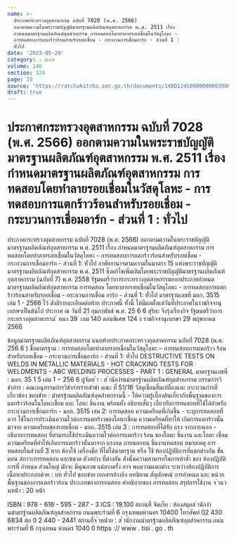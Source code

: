 ```yaml
---
name: >-
  ประกาศกระทรวงอุตสาหกรรม ฉบับที่ 7028 (พ.ศ. 2566)
  ออกตามความในพระราชบัญญัติมาตรฐานผลิตภัณฑ์อุตสาหกรรม พ.ศ. 2511 เรื่อง
  กำหนดมาตรฐานผลิตภัณฑ์อุตสาหกรรม การทดสอบโดยทำลายรอยเชื่อมในวัสดุโลหะ -
  การทดสอบการแตกร้าวร้อนสำหรับรอยเชื่อม - กระบวนการเชื่อมอาร์ก - ส่วนที่ 1 :
  ทั่วไป
date: '2023-05-29'
category: ง พิเศษ
volume: 140
section: 124
page: 39
source: 'https://ratchakitcha.soc.go.th/documents/140D124S0000000003900.pdf'
draft: true
---
```


# ประกาศกระทรวงอุตสาหกรรม ฉบับที่ 7028 (พ.ศ. 2566) ออกตามความในพระราชบัญญัติมาตรฐานผลิตภัณฑ์อุตสาหกรรม พ.ศ. 2511 เรื่อง กำหนดมาตรฐานผลิตภัณฑ์อุตสาหกรรม การทดสอบโดยทำลายรอยเชื่อมในวัสดุโลหะ - การทดสอบการแตกร้าวร้อนสำหรับรอยเชื่อม - กระบวนการเชื่อมอาร์ก - ส่วนที่ 1 : ทั่วไป

ประกาศกระทรวงอุตสาหกรรม ฉบับที่ 7028 (พ.ศ. 2566) ออกตามความในพระราชบัญญัติมาตรฐานผลิตภัณฑ์อุตสาหกรรม พ.ศ. 2511 เรื่อง กำหนดมาตรฐานผลิตภัณฑ์อุตสาหกรรม การทดสอบโดยทำลายรอยเชื่อมในวัสดุโลหะ - การทดสอบการแตกร้าวร้อนสำหรับรอยเชื่อม - กระบวนการเชื่อมอาร์ก - ส่วนที่ 1: ทั่วไป อาศัยอานาจตามความในมาตรา 15 แห่งพระราชบัญญัติมาตรฐานผลิตภัณฑ์อุตสาหกรรม พ.ศ. 2511 ซึ่งแก้ไขเพิ่มเติมโดยพระราชบัญญัติมาตรฐานผลิตภัณฑ์อุตสาหกรรม (ฉบับที่ 7) พ.ศ. 2558 รัฐมนตรีว่าการกระทรวงอุตสาหกรรมออกประกาศกำหนดมาตรฐานผลิตภัณฑ์อุตสาหกรรม การทดสอบ โดยทาลายรอยเชื่อมในวัสดุโลหะ - การทดสอบการแตกร้าวร้อนสาหรับรอยเชื่อม - กระบวนการเชื่อม อาร์ก - ส่วนที่ 1: ทั่วไป มาตรฐานเลขที่ มอก. 3515 เล่ม 1 - 2566 ไว้ ดังมีรายละเอียดต่อท้าย ประกาศนี้ ทั้งนี้ ให้มีผลตั้งแต่วันที่ประกาศในราชกิจจานุเบกษาเป็นต้นไป ประกาศ ณ วันที่ 21 กุมภาพันธ์ พ.ศ. 25 6 6 สุริยะ จึงรุ่งเรืองกิจ รัฐมนตรีว่าการกระทรวงอุตสาหกรรม ้ หนา 39 ่ เลม 140 ตอนพิเศษ 124 ง ราชกิจจานุเบกษา 29 พฤษภาคม 2566

ข้อมูลมาตรฐานผลิตภัณฑ์อุตสาหกรรม แนบท้ายประกาศกระทรวงอุตสาหกรรม ฉบับที่ 7028 (พ.ศ. 256 6 ) ชื่อมาตรฐาน : การทดสอบโดยทำลายรอยเชื่อมในวัสดุโลหะ – การทดสอบการแตกร้าว ร้อนสำหรับรอยเชื่อม - กระบวนการเชื่อมอาร์ก - ส่วนที่ 1: ทั่วไป DESTRUCTIVE TESTS ON WELDS IN METALLIC MATERIALS - HOT CRACKING TESTS FOR WELDMENTS - ARC WELDING PROCESSES - PART 1 : GENERAL มาตรฐานเลขที่ : มอก. 35 1 5 เล่ม 1 − 256 6 ผู้จัดท ํา : ส ํานักงํานมําตรฐํานผลิตภัณฑ์อุตสําหกรรม กรรมกํารวิชํากําร : คณะอนุกรรมกํารวิชํากํารรํายสําขํา คณะ ที่ 51/16 วัสดุเชื่อมสิ้นเปลืองและ กระบวนกํารที่เกี่ยวข้อง ขอบข่ําย : มําตรฐํานผลิตภัณฑ์อุตสําหกรรมนี้ - ให้ความรู้เบื้องต้นเกี่ยวกับพื้นฐานของการแตกร้าวร้อนในโลหะเชื่อม และ โลหะ ชิ้นงาน พร้อมทั้ง อธิบายสั้นๆ เกี่ยวกับการทดสอบที่ใช้ได้สำหรับ กระบวนการเชื่อมอาร์ก - มอก. 3515 เล่ม 2: การทดสอบ ความเครียดที่เกิดขึ้น - ระบุการทดสอบที่ควร ใช้ในการประเมินความไวต่อการแตกร้าวของโลหะเชื่อม ความเครียดที่ทาให้ เกิดการแตกร้าวนั้นมาจาก ความเครียดของรอยเชื่อม - มอก. 3515 เล่ม 3 : การทดสอบที่ได้รับ แรง จากภายนอก - อธิบายการทดสอบ ที่สามารถใช้ประเมินความไวต่อการแตกร้าว ร้อน ของโลหะ ชิ้นงาน และโลหะ เชื่อม ความเครียดที่ทำให้เกิดการแตกร้าวนั้นมาจาก แรงกด ภายนอกบน ชิ้นงานทดสอบ หมายเหตุ การทดสอบในส่วนที่ 3 หาก ต้องใช้ เครื่องมือ ที่ไม่ได้มาตรฐาน หรือ ใช้ ห้องปฏิบัติการที่แตกต่างกัน ขั้นตอน สภาวะการทดสอบ และขนาด ตัวอย่าง ที่ต่างกัน ดังนั้นความสามารถในการทำซ้ำ ของ ห้องปฏิบัติการที่ กำหนด ส่วนใหญ่ มักจะ มีคุณภาพ แต่บางครั้ง อาจ พบความแตกต่าง ระหว่างห้องปฏิบัติการ เนื้อหาประกอบด้วย : บท ทั่วไป ขอบข่าย เอกสารอ้างอิง บทนิยาม สัญลักษณ์ การกำหนด และ หน่วย พื้นฐานของการแตกร้าวร้อน ประเภทของการทดสอบ คำอธิบายของ การทดสอบ สรุปการใช้งาน จ ํานวนหน้ํา : 20 หน้ํา

ISBN : 978 - 616 - 595 - 287 - 3 ICS : 19.100 สถานที่ จัดเก็บ : ห้องสมุดส ํานักงํานมําตรฐํานผลิตภัณฑ์อุตสําหกรรม ถนนพระรํามที่ 6 กรุงเทพมหํานคร 10400 โทรศัพท์ 02 430 6834 ต่อ 0 2 440 - 2441 สถํานที่จ ําหน่ําย : ส ํานักงํานมําตรฐํานผลิตภัณฑ์อุตสําหกรรม ถนนพระรํามที่ 6 กรุงเทพม หํานคร 1040 0 https :// www . tisi . go . th
